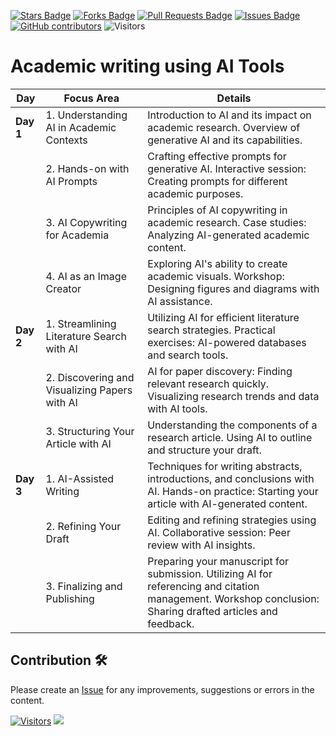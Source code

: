 <a href="https://github.com/drshahizan/Generative-AI-Playground/stargazers"><img src="https://img.shields.io/github/stars/drshahizan/Generative-AI-Playground" alt="Stars Badge"/></a>
<a href="https://github.com/drshahizan/Generative-AI-Playground/network/members"><img src="https://img.shields.io/github/forks/drshahizan/Generative-AI-Playground" alt="Forks Badge"/></a>
<a href="https://github.com/drshahizan/Generative-AI-Playground/pulls"><img src="https://img.shields.io/github/issues-pr/drshahizan/Generative-AI-Playground" alt="Pull Requests Badge"/></a>
<a href="https://github.com/drshahizan/Generative-AI-Playground"><img src="https://img.shields.io/github/issues/drshahizan/Generative-AI-Playground" alt="Issues Badge"/></a>
<a href="https://github.com/drshahizan/Generative-AI-Playground/graphs/contributors"><img alt="GitHub contributors" src="https://img.shields.io/github/contributors/drshahizan/Generative-AI-Playground?color=2b9348"></a>
![Visitors](https://api.visitorbadge.io/api/visitors?path=https%3A%2F%2Fgithub.com%2Fdrshahizan%2Generative-AI-Playground&labelColor=%23d9e3f0&countColor=%23697689&style=flat)

# Academic writing using AI Tools


| Day | Focus Area | Details |
| --- | ---------- | ------- |
| **Day 1** | 1. Understanding AI in Academic Contexts | Introduction to AI and its impact on academic research. Overview of generative AI and its capabilities. |
|  | 2. Hands-on with AI Prompts | Crafting effective prompts for generative AI. Interactive session: Creating prompts for different academic purposes. |
|  | 3. AI Copywriting for Academia | Principles of AI copywriting in academic research. Case studies: Analyzing AI-generated academic content. |
|  | 4. AI as an Image Creator | Exploring AI's ability to create academic visuals. Workshop: Designing figures and diagrams with AI assistance. |
| **Day 2** | 1. Streamlining Literature Search with AI | Utilizing AI for efficient literature search strategies. Practical exercises: AI-powered databases and search tools. |
|  | 2. Discovering and Visualizing Papers with AI | AI for paper discovery: Finding relevant research quickly. Visualizing research trends and data with AI tools. |
|  | 3. Structuring Your Article with AI | Understanding the components of a research article. Using AI to outline and structure your draft. |
| **Day 3** | 1. AI-Assisted Writing | Techniques for writing abstracts, introductions, and conclusions with AI. Hands-on practice: Starting your article with AI-generated content. |
|  | 2. Refining Your Draft | Editing and refining strategies using AI. Collaborative session: Peer review with AI insights. |
|  | 3. Finalizing and Publishing | Preparing your manuscript for submission. Utilizing AI for referencing and citation management. Workshop conclusion: Sharing drafted articles and feedback. |


## Contribution 🛠️
Please create an [Issue](https://github.com/drshahizan/Generative-AI-Playground/issues) for any improvements, suggestions or errors in the content.

[![Visitors](https://api.visitorbadge.io/api/visitors?path=https%3A%2F%2Fgithub.com%2Fdrshahizan&labelColor=%23697689&countColor=%23555555&style=plastic)](https://visitorbadge.io/status?path=https%3A%2F%2Fgithub.com%2Fdrshahizan)
![](https://hit.yhype.me/github/profile?user_id=81284918)


